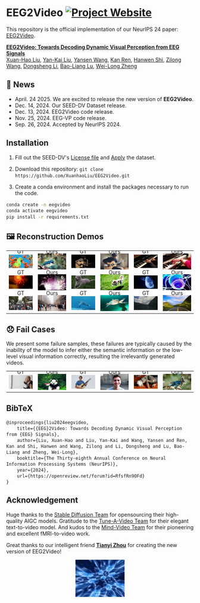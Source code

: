 # EEG2Video [![Project Website](https://img.shields.io/badge/Project-Website-orange)](https://bcmi.sjtu.edu.cn/home/eeg2video/)

This repository is the official implementation of our NeurIPS 24 paper: [EEG2Video](https://nips.cc/virtual/2024/poster/95156).

**[EEG2Video: Towards Decoding Dynamic Visual Perception from EEG Signals](https://nips.cc/virtual/2024/poster/95156)**
<br/>
[Xuan-Hao Liu](https://scholar.google.com/citations?hl=zh-CN&user=99yIdXAAAAAJ), 
[Yan-Kai Liu](https://scholar.google.com/citations?user=ya-8ObcAAAAJ&hl=zh-CN), 
[Yansen Wang](https://scholar.google.com/citations?user=Hvbzb1kAAAAJ&hl=en), 
[Kan Ren](https://www.saying.ren/), 
[Hanwen Shi](https://github.com/IvyCharon), 
[Zilong Wang](https://scholar.google.com/citations?hl=en&user=gOaxHvMAAAAJ),
[Dongsheng Li](http://recmind.cn/), 
[Bao-Liang Lu](https://bcmi.sjtu.edu.cn/home/blu/), 
[Wei-Long Zheng](https://weilongzheng.github.io/)
<br/>

## 📣 News
- April. 24 2025. We are excited to release the new version of **EEG2Video**.
- Dec. 14, 2024. Our SEED-DV Dataset release.
- Dec. 13, 2024. EEG2Video code release.
- Nov. 25, 2024. EEG-VP code release.
- Sep. 26, 2024. Accepted by NeurIPS 2024.

## Installation

1. Fill out the SEED-DV's [License file](https://cloud.bcmi.sjtu.edu.cn/sharing/o64PBIsIc) and [Apply](https://bcmi.sjtu.edu.cn/ApplicationForm/apply_form/) the dataset.

2. Download this repository: ``git clone https://github.com/XuanhaoLiu/EEG2Video.git``

3. Create a conda environment and install the packages necessary to run the code.

```bash
conda create -n eegvideo
conda activate eegvideo
pip install -r requirements.txt
```

## 🖼️ Reconstruction Demos
<table class="center">
      <tr style="line-height: 0">
      <td colspan="1" style="border: none; text-align: center">GT</td> <td colspan="1" style="border: none; text-align: center">Ours</td>
      <td colspan="1" style="border: none; text-align: center">GT</td> <td colspan="1" style="border: none; text-align: center">Ours</td>
      <td colspan="1" style="border: none; text-align: center">GT</td> <td colspan="1" style="border: none; text-align: center">Ours</td>
      </tr>
      <td style="border: none"><img src="assets/origif/image1.GIF"></td>
      <td style="border: none"><img src="assets/recgif/image1.GIF"></td>
      <td style="border: none"><img src="assets/origif/image2.GIF"></td>
      <td style="border: none"><img src="assets/recgif/image2.GIF"></td>
      <td style="border: none"><img src="assets/origif/image3.GIF"></td>
      <td style="border: none"><img src="assets/recgif/image3.GIF"></td>
      </tr>
      <tr style="line-height: 0">
      <td colspan="1" style="border: none; text-align: center">GT</td> <td colspan="1" style="border: none; text-align: center">Ours</td>
      <td colspan="1" style="border: none; text-align: center">GT</td> <td colspan="1" style="border: none; text-align: center">Ours</td>
      <td colspan="1" style="border: none; text-align: center">GT</td> <td colspan="1" style="border: none; text-align: center">Ours</td>
      </tr>
      <td style="border: none"><img src="assets/origif/image4.GIF"></td>
      <td style="border: none"><img src="assets/recgif/image4.GIF"></td>
      <td style="border: none"><img src="assets/origif/image7.GIF"></td>
      <td style="border: none"><img src="assets/recgif/image7.GIF"></td>
      <td style="border: none"><img src="assets/origif/image8.GIF"></td>
      <td style="border: none"><img src="assets/recgif/image8.GIF"></td>
      </tr>
      <tr style="line-height: 0">
      <td colspan="1" style="border: none; text-align: center">GT</td> <td colspan="1" style="border: none; text-align: center">Ours</td>
      <td colspan="1" style="border: none; text-align: center">GT</td> <td colspan="1" style="border: none; text-align: center">Ours</td>
      <td colspan="1" style="border: none; text-align: center">GT</td> <td colspan="1" style="border: none; text-align: center">Ours</td>
      </tr>
      <td style="border: none"><img src="assets/origif/image10.GIF"></td>
      <td style="border: none"><img src="assets/recgif/image10.GIF"></td>
      <td style="border: none"><img src="assets/origif/image15.GIF"></td>
      <td style="border: none"><img src="assets/recgif/image15.GIF"></td>
      <td style="border: none"><img src="assets/origif/image33.GIF"></td>
      <td style="border: none"><img src="assets/recgif/image33.GIF"></td>
      </tr>
  </table>

## 😞 Fail Cases
We present some failure samples, these failures are typically caused by the inability of the model to infer either the semantic information or the low-level visual information correctly, resulting the irrelevantly generated videos.
<table class="center">
      <tr style="line-height: 0">
      <td colspan="1" style="border: none; text-align: center">GT</td> <td colspan="1" style="border: none; text-align: center">Ours</td>
      <td colspan="1" style="border: none; text-align: center">GT</td> <td colspan="1" style="border: none; text-align: center">Ours</td>
      <td colspan="1" style="border: none; text-align: center">GT</td> <td colspan="1" style="border: none; text-align: center">Ours</td>
      </tr>
      <td style="border: none"><img src="assets/origif/image41.GIF"></td>
      <td style="border: none"><img src="assets/recgif/image41.GIF"></td>
      <td style="border: none"><img src="assets/origif/image43.GIF"></td>
      <td style="border: none"><img src="assets/recgif/image43.GIF"></td>
      <td style="border: none"><img src="assets/origif/image42.GIF"></td>
      <td style="border: none"><img src="assets/recgif/image42.GIF"></td>
      </tr>
  </table>

## BibTeX
```
@inproceedings{liu2024eegvideo,
    title={{EEG}2Video: Towards Decoding Dynamic Visual Perception from {EEG} Signals},
    author={Liu, Xuan-Hao and Liu, Yan-Kai and Wang, Yansen and Ren, Kan and Shi, Hanwen and Wang, Zilong and Li, Dongsheng and Lu, Bao-Liang and Zheng, Wei-Long},
    booktitle={The Thirty-eighth Annual Conference on Neural Information Processing Systems (NeurIPS)},
    year={2024},
    url={https://openreview.net/forum?id=RfsfRn9OFd}
}
```

## Acknowledgement
Huge thanks to the [Stable Diffusion Team](https://stablediffusionweb.com/) for opensourcing their high-quality AIGC models. Gratitude to the [Tune-A-Video Team](https://tuneavideo.github.io/) for their elegant text-to-video model. And kudos to the [Mind-Video Team](https://www.mind-video.com/) for their pioneering and excellent fMRI-to-video work.

Great thanks to our intelligent friend [**Tianyi Zhou**](https://scholar.google.com/citations?user=VyLD9McAAAAJ) for creating the new version of EEG2Video!

<div align="center">
    <img src="assets/galaxy_brain.gif" alt="galaxy brain" height=100 />
</div>
